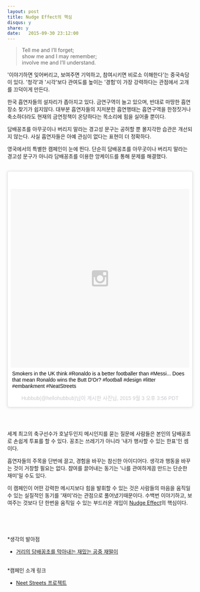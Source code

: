 ```yaml
---
layout: post
title: Nudge Effect의 핵심
disqus: y
share: y
date:   2015-09-30 23:12:00
---
```

>Tell me and I’ll forget; </br>
show me and I may remember; </br>
involve me and I’ll understand.

'이야기하면 잊어버리고, 보여주면 기억하고, 참여시키면 비로소 이해한다'는 중국속담이 있다. '청각'과 '시각'보다 관여도를 높이는 '경험'이 가장 강력하다는 관점에서 고개를 끄덕이게 만든다.

한국 흡연자들의 설자리가 좁아지고 있다. 금연구역이 늘고 있으며, 반대로 마땅한 흡연장소 찾기가 쉽지않다. 대부분 흡연자들의 지저분한 흡연행태는 흡연구역을 한정짓거나 축소하더라도 현재의 금연정책이 온당하다는 목소리에 힘을 실어줄 뿐이다. 

담배꽁초를 아무곳이나 버리지 말라는 경고성 문구는 공허할 뿐 몰지각한 습관은 개선되지 않는다. 사실 흡연자들은 아예 관심이 없다는 표현이 더 정확하다.

영국에서의 특별한 캠페인이 눈에 띈다. 단순히 담배꽁초를 아무곳이나 버리지 말라는 경고성 문구가 아니라 담배꽁초를 이용한 앙케이드를 통해 문제를 해결했다. 

</br>

<blockquote class="instagram-media" data-instgrm-captioned data-instgrm-version="5" style=" background:#FFF; border:0; border-radius:3px; box-shadow:0 0 1px 0 rgba(0,0,0,0.5),0 1px 10px 0 rgba(0,0,0,0.15); margin: 1px; max-width:658px; padding:0; width:99.375%; width:-webkit-calc(100% - 2px); width:calc(100% - 2px);"><div style="padding:8px;"> <div style=" background:#F8F8F8; line-height:0; margin-top:40px; padding:50.0% 0; text-align:center; width:100%;"> <div style=" background:url(data:image/png;base64,iVBORw0KGgoAAAANSUhEUgAAACwAAAAsCAMAAAApWqozAAAAGFBMVEUiIiI9PT0eHh4gIB4hIBkcHBwcHBwcHBydr+JQAAAACHRSTlMABA4YHyQsM5jtaMwAAADfSURBVDjL7ZVBEgMhCAQBAf//42xcNbpAqakcM0ftUmFAAIBE81IqBJdS3lS6zs3bIpB9WED3YYXFPmHRfT8sgyrCP1x8uEUxLMzNWElFOYCV6mHWWwMzdPEKHlhLw7NWJqkHc4uIZphavDzA2JPzUDsBZziNae2S6owH8xPmX8G7zzgKEOPUoYHvGz1TBCxMkd3kwNVbU0gKHkx+iZILf77IofhrY1nYFnB/lQPb79drWOyJVa/DAvg9B/rLB4cC+Nqgdz/TvBbBnr6GBReqn/nRmDgaQEej7WhonozjF+Y2I/fZou/qAAAAAElFTkSuQmCC); display:block; height:44px; margin:0 auto -44px; position:relative; top:-22px; width:44px;"></div></div> <p style=" margin:8px 0 0 0; padding:0 4px;"> <a href="https://instagram.com/p/7L51CaycbA/" style=" color:#000; font-family:Arial,sans-serif; font-size:14px; font-style:normal; font-weight:normal; line-height:17px; text-decoration:none; word-wrap:break-word;" target="_blank">Smokers in the UK think #Ronaldo is a better footballer than #Messi... Does that mean Ronaldo wins the Butt D&#39;Or? #football #design #litter #embankment #NeatStreets</a></p> <p style=" color:#c9c8cd; font-family:Arial,sans-serif; font-size:14px; line-height:17px; margin-bottom:0; margin-top:8px; overflow:hidden; padding:8px 0 7px; text-align:center; text-overflow:ellipsis; white-space:nowrap;">Hubbub(@hellohubbub)님이 게시한 사진님, <time style=" font-family:Arial,sans-serif; font-size:14px; line-height:17px;" datetime="2015-09-03T22:56:14+00:00">2015  9월 3 오후 3:56 PDT</time></p></div></blockquote>
<script async defer src="//platform.instagram.com/en_US/embeds.js"></script>

</br></br>

세계 최고의 축구선수가 호날두인지 메시인지를 묻는 질문에 사람들은 본인의 담배꽁초로 손쉽게 투표를 할 수 있다. 꽁초는 쓰레기가 아니라 '내가 행사할 수 있는 한표'인 셈이다. 

흡연자들의 주목을 단번에 끌고, 경험을 바꾸는 참신한 아이디어다. 생각과 행동을 바꾸는 것이 거창할 필요는 없다. 챰여를 끌어내는 동기는 '나를 관여하게끔 만드는 단순한 재미'일 수도 있다. 

이 캠페인이 어떤 강력한 메시지보다 힘을 발휘할 수 있는 것은 사람들의 마음을 움직일 수 있는 실질적인 동기를 '재미'라는 관점으로 풀어냈기때문이다. 수백번 이야기하고, 보여주는 것보다 단 한번을 움직일 수 있는 부드러운 개입이 [Nudge Effect](http://terms.naver.com/entry.nhn?docId=929664&cid=43667&categoryId=43667)의 핵심이다. 

</br></br></br>

*생각의 발아점 </br>
- [거리의 담배꽁초를 막아내는 재밌는 공중 재떨이](http://www.huffingtonpost.kr/2015/09/07/story_n_8097952.html)
</br></br>

*캠페인 소개 링크</br>
- [Neet Streets 프로젝트](https://www.hubbub.org.uk/neat-streets)